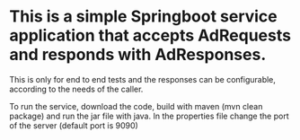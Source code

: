 # This is a simple Springboot service application that accepts AdRequests and responds with AdResponses. 

This is only for end to end tests and the responses can be configurable, according to the needs of the caller.

To run the service, download the code, build with maven (mvn clean package) and run the jar file with java. In the properties file change the port of the server (default port is 9090)
